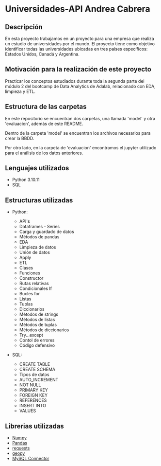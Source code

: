 # Universidades-API Andrea Cabrera

## Descripción
En esta proyecto trabajamos en un proyecto para una empresa que realiza un estudio de universidades por el mundo. El proyecto tiene como objetivo identificar todas las universidades ubicadas en tres países específicos: Estados Unidos, Canadá y Argentina.

## Motivación para la realización de este proyecto

Practicar los conceptos estudiados durante toda la segunda parte del módulo 2 del bootcamp de Data Analytics de Adalab, relacionado con EDA, limpieza y ETL.

## Estructura de las carpetas 

En este repositorio se encuentran dos carpetas, una llamada 'model' y otra 'evaluacion', además de este README.

Dentro de la carpeta 'model' se encuentran los archivos necesarios para crear la BBDD.

Por otro lado, en la carpeta de 'evaluacion' encontramos el jupyter utilizado para el análisis de los datos anteriores.

## Lenguajes utilizados
* Python 3.10.11
* SQL

## Estructuras utilizadas
* Python:
  * API's
  * Dataframes - Series
  * Carga y guardado de datos
  * Métodos de pandas
  * EDA
  * Limpieza de datos
  * Unión de datos
  * Apply
  * ETL
  * Clases
  * Funciones
  * Constructor
  * Rutas relativas
  * Condicionales If
  * Bucles for
  * Listas
  * Tuplas
  * Diccionarios
  * Métodos de strings
  * Métodos de listas
  * Métodos de tuplas
  * Métodos de diccionarios
  * Try...except
  * Contol de errores
  * Código defensivo

* SQL:
  * CREATE TABLE
  * CREATE SCHEMA
  * Tipos de datos
  * AUTO_INCREMENT
  * NOT NULL
  * PRIMARY KEY
  * FOREIGN KEY
  * REFERENCES
  * INSERT INTO
  * VALUES

## Librerias utilizadas
* [Numpy](https://numpy.org/)
* [Pandas](https://pandas.pydata.org/)
* [requests](https://matplotlib.org/3.5.3/api/_as_gen/matplotlib.pyplot.html)
* [geopy](https://geopy.readthedocs.io/en/stable/)
* [MySQL Connector](https://dev.mysql.com/doc/connector-python/en/)
